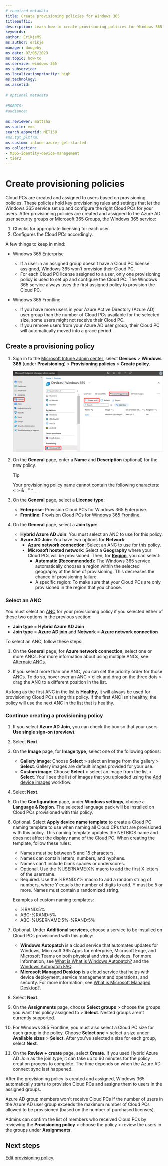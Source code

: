 ```yaml
---
# required metadata
title: Create provisioning policies for Windows 365
titleSuffix:
description: Learn how to create provisioning policies for Windows 365.
keywords:
author: ErikjeMS  
ms.author: erikje
manager: dougeby
ms.date: 07/05/2023
ms.topic: how-to
ms.service: windows-365
ms.subservice:
ms.localizationpriority: high
ms.technology:
ms.assetid: 

# optional metadata

#ROBOTS:
#audience:

ms.reviewer: mattsha
ms.suite: ems
search.appverid: MET150
#ms.tgt_pltfrm:
ms.custom: intune-azure; get-started
ms.collection:
- M365-identity-device-management
- tier2
---
```


# Create provisioning policies

Cloud PCs are created and assigned to users based on provisioning policies. These policies hold key provisioning rules and settings that let the Windows 365 service set up and configure the right Cloud PCs for your users. After provisioning policies are created and assigned to the Azure AD user security groups or Microsoft 365 Groups, the Windows 365 service:

1. Checks for appropriate licensing for each user.
2. Configures the Cloud PCs accordingly.

A few things to keep in mind:

- Windows 365 Enterprise

  - If a user in an assigned group doesn’t have a Cloud PC license assigned, Windows 365 won’t provision their Cloud PC.
  - For each Cloud PC license assigned to a user, only one provisioning policy is used to set up and configure the Cloud PC. The Windows 365 service always uses the first assigned policy to provision the Cloud PC.

- Windows 365 Frontline

  - If you have more users in your Azure Active Directory (Azure AD) user group than the number of Cloud PCs available for the selected size, some users might not receive their Cloud PC.
  - If you remove users from your Azure AD user group, their Cloud PC will automatically moved into a grace period.  

## Create a provisioning policy

1. Sign in to the [Microsoft Intune admin center](https://go.microsoft.com/fwlink/?linkid=2109431), select **Devices** > **Windows 365** (under **Provisioning**) > **Provisioning policies** > **Create policy**.

   ![Screenshot of create policy.](./media/create-provisioning-policy/create-policy.png)
2. On the **General** page, enter a **Name** and **Description** (optional) for the new policy.

   > [!TIP]
   > Your provisioning policy name cannot contain the following characters: < > & | " ^ _

3. On the  **General** page, select a **License type**:
    - **Enterprise**: Provision Cloud PCs for Windows 365 Enterprise.
    - **Frontline**: Provision Cloud PCs for [Windows 365 Frontline](introduction-windows-365-frontline.md).
4. On the **General** page, select a **Join type**:
    - **Hybrid Azure AD Join**: You must select an ANC to use for this policy.
    - **Azure AD Join**: You have two options for **Network**:
        - **Azure network connection**: Select an ANC to use for this policy.
        - **Microsoft hosted network**: Select a **Geography** where your Cloud PCs will be provisioned. Then, for [**Region**](requirements.md#supported-azure-regions-for-cloud-pc-provisioning), you can select:
            - **Automatic (Recommended)**: The Windows 365 service automatically chooses a region within the selected geography at the time of provisioning. This decreases the chance of provisioning failure.
            - A specific region: To make sure that your Cloud PCs are only provisioned in the region that you choose.

### Select an ANC

You must select an [ANC](azure-network-connections.md) for your provisioning policy if you selected either of these two options in the previous section:

- **Join type** = **Hybrid Azure AD Join**
- **Join type** = **Azure AD join** and **Network** = **Azure network connection**

To select an ANC, follow these steps:

1. On the **General** page, for **Azure network connection**, select one or more ANCs. For more information about using multiple ANCs, see [Alternate ANCs](azure-network-connections.md#alternate-ancs).

2. If you select more than one ANC, you can set the priority order for those ANCs. To do so, hover over an ANC > click and drag on the three dots > drag the ANC to a different position in the list.

  As long as the first ANC in the list is **Healthy**, it will always be used for provisioning Cloud PCs using this policy. If the first ANC isn't healthy, the policy will use the next ANC in the list that is healthy.

### Continue creating a provisioning policy

1. If you select **Azure AD Join**, you can check the box so that your users **Use single sign-on (preview)**.
2. Select **Next**.
3. On the **Image** page, for **Image type**, select one of the following options:
    - **Gallery image**: Choose **Select** > select an image from the gallery > **Select**. Gallery images are default images provided for your use.
    - **Custom image**:  Choose **Select** > select an image from the list > **Select**. You'll see the list of images that you uploaded using the [Add device images](add-device-images.md) workflow.
4. Select **Next**.
5. On the **Configuration** page, under **Windows settings**, choose a **Language & Region**. The selected language pack will be installed on Cloud PCs provisioned with this policy.
6. Optional. Select **Apply device name template** to create a Cloud PC naming template to use when naming all Cloud CPs that are provisioned with this policy. This naming template updates the NETBIOS name and does not affect the display name of the Cloud PC.  When creating the template, follow these rules:
    - Names must be between 5 and 15 characters.
    - Names can contain letters, numbers, and hyphens.
    - Names can't include blank spaces or underscores.
    - Optional. Use the %USERNAME:X% macro to add the first X letters of the username.
    - Required. Use the %RAND:Y% macro to add a random string of numbers, where Y equals the number of digits to add. Y must be 5 or more. Names must contain a randomized string.
  
    Examples of custom naming templates:

    - %RAND:5%
    - ABC-%RAND:5%
    - ABC-%USERNAME:5%-%RAND:5%
7. Optional. Under **Additional services**, choose a service to be installed on Cloud PCs provisioned with this policy:
    - **Windows Autopatch** is a cloud service that automates updates for Windows, Microsoft 365 Apps for enterprise, Microsoft Edge, and Microsoft Teams on both physical and virtual devices. For more information, see [What is What is Windows Autopatch?](/windows/deployment/windows-autopatch/overview/windows-autopatch-overview) and the [Windows Autopatch FAQ](https://go.microsoft.com/fwlink/?linkid=2200228).
    - **Microsoft Managed Desktop** is a cloud service that helps with device deployment, service management and operations, and security. For more information, see [What is Microsoft Managed Desktop?](/managed-desktop/intro/).
8. Select **Next**.
9. On the **Assignments** page, choose **Select groups** > choose the groups you want this policy assigned to > **Select**. Nested groups aren't currently supported.
10. For Windows 365 Frontline, you must also select a Cloud PC size for each group in the policy. Choose **Select one** > select a size under **Available sizes** > **Select**. After you've selected a size for each group, select **Next**.
11. On the **Review + create** page, select **Create**. If you used Hybrid Azure AD Join as the join type, it can take up to 60 minutes for the policy creation process to complete. The time depends on when the Azure AD connect sync last happened.

After the provisioning policy is created and assigned, Windows 365 automatically starts to provision Cloud PCs and assigns them to users in the assigned groups.

Azure AD group members won't receive Cloud PCs if the number of users in the Azure AD user group exceeds the maximum number of Cloud PCs allowed to be provisioned (based on the number of purchased licenses).

Admins can confirm the list of members who received Cloud PCs by reviewing the **Provisioning policy** > choose the policy > review the users in the groups under **Assignments**.

<!-- ########################## -->
## Next steps

[Edit provisioning policy](edit-provisioning-policy.md).
